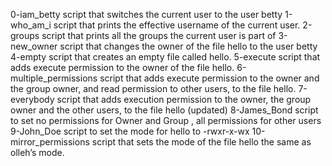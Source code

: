 0-iam_betty script that switches the current user to the user betty
1-who_am_i script that prints the effective username of the current user.
2-groups script that prints all the groups the current user is part of
3-new_owner script that changes the owner of the file hello to the user betty
4-empty script that creates an empty file called hello.
5-execute script that adds execute permission to the owner of the file hello.
6-multiple_permissions script that adds execute permission to the owner and the group owner, and read permission to other users, to the file hello.
7-everybody script that adds execution permission to the owner, the group owner and the other users, to the file hello (updated)
8-James_Bond script to set no permissions for Owner and Group , all permissions for other users
9-John_Doe script to set the mode for hello to -rwxr-x-wx
10-mirror_permissions script that sets the mode of the file hello the same as olleh’s mode.
